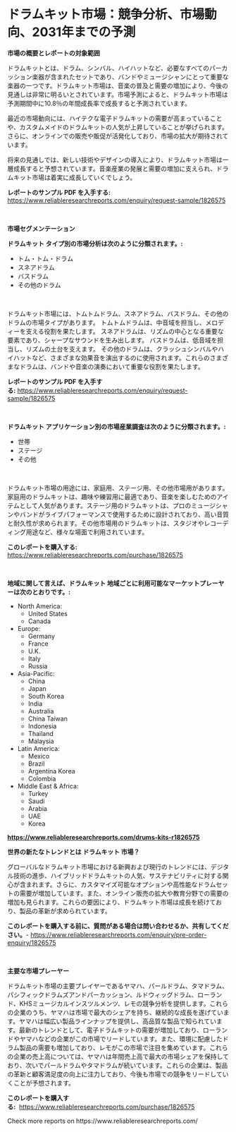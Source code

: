 <p><h1>ドラムキット市場：競争分析、市場動向、2031年までの予測</h1></p><p><strong>市場の概要とレポートの対象範囲</strong></p>
<p><p>ドラムキットとは、ドラム、シンバル、ハイハットなど、必要なすべてのパーカッション楽器が含まれたセットであり、バンドやミュージシャンにとって重要な楽器の一つです。ドラムキット市場は、音楽の普及と需要の増加により、今後の見通しは非常に明るいとされています。市場予測によると、ドラムキット市場は予測期間中に10.8％の年間成長率で成長すると予測されています。</p><p>最近の市場動向には、ハイテクな電子ドラムキットの需要が高まっていることや、カスタムメイドのドラムキットの人気が上昇していることが挙げられます。さらに、オンラインでの販売や販促が活発化しており、市場の拡大が期待されています。</p><p>将来の見通しでは、新しい技術やデザインの導入により、ドラムキット市場は一層成長すると予想されています。音楽産業の発展と需要の増加に支えられ、ドラムキット市場は着実に成長していくでしょう。</p></p>
<p><strong>レポートのサンプル PDF を入手する:</strong> <a href="https://www.reliableresearchreports.com/enquiry/request-sample/1826575">https://www.reliableresearchreports.com/enquiry/request-sample/1826575</a></p>
<p>&nbsp;</p>
<p><strong>市場セグメンテーション</strong></p>
<p><strong>ドラムキット タイプ別の市場分析は次のように分類されます。:</strong></p>
<p><ul><li>トム・トム・ドラム</li><li>スネアドラム</li><li>バスドラム</li><li>その他のドラム</li></ul></p>
<p>&nbsp;</p>
<p><p>ドラムキット市場には、トムトムドラム、スネアドラム、バスドラム、その他のドラムの市場タイプがあります。 トムトムドラムは、中音域を担当し、メロディーを支える役割を果たします。 スネアドラムは、リズムの中心となる重要な要素であり、シャープなサウンドを生み出します。 バスドラムは、低音域を担当し、リズムの土台を支えます。 その他のドラムは、クラッシュシンバルやハイハットなど、さまざまな効果音を演出するのに使用されます。これらのさまざまなドラムは、バンドや音楽の演奏において重要な役割を果たします。</p></p>
<p><strong>レポートのサンプル PDF を入手する:</strong>&nbsp;<a href="https://www.reliableresearchreports.com/enquiry/request-sample/1826575">https://www.reliableresearchreports.com/enquiry/request-sample/1826575</a></p>
<p>&nbsp;</p>
<p><strong> ドラムキット アプリケーション別の市場産業調査は次のように分類されます。:</strong></p>
<p><ul><li>世帯</li><li>ステージ</li><li>その他</li></ul></p>
<p>&nbsp;</p>
<p><p>ドラムキット市場の用途には、家庭用、ステージ用、その他市場用があります。家庭用のドラムキットは、趣味や練習用に最適であり、音楽を楽しむためのアイテムとして人気があります。ステージ用のドラムキットは、プロのミュージシャンやバンドがライブパフォーマンスで使用するために設計されており、高い音質と耐久性が求められます。その他市場用のドラムキットは、スタジオやレコーディング用途など、様々な場面で利用されています。</p></p>
<p><strong>このレポートを購入する:</strong>&nbsp; <a href="https://www.reliableresearchreports.com/purchase/1826575">https://www.reliableresearchreports.com/purchase/1826575</a></p>
<p>&nbsp;</p>
<p><strong>地域に関して言えば、ドラムキット 地域ごとに利用可能なマーケットプレーヤーは次のとおりです。:</strong></p>
<p><ul>
    <li>
        North America:
        <ul>
            <li>United States</li>
            <li>Canada</li>
        </ul>
    </li>
    <li>
        Europe:
        <ul>
            <li>Germany</li>
            <li>France</li>
            <li>U.K.</li>
            <li>Italy</li>
            <li>Russia</li>
        </ul>
    </li>
    <li>
        Asia-Pacific:
        <ul>
            <li>China</li>
            <li>Japan</li>
            <li>South Korea</li>
            <li>India</li>
            <li>Australia</li>
            <li>China Taiwan</li>
            <li>Indonesia</li>
            <li>Thailand</li>
            <li>Malaysia</li>
        </ul>
    </li>
    <li>
        Latin America:
        <ul>
            <li>Mexico</li>
            <li>Brazil</li>
            <li>Argentina Korea</li>
            <li>Colombia</li>
        </ul>
    </li>
    <li>
        Middle East & Africa:
        <ul>
            <li>Turkey</li>
            <li>Saudi</li>
            <li>Arabia</li>
            <li>UAE</li>
            <li>Korea</li>
        </ul>
    </li>
    </ul></p>
<p><strong><a href="https://www.reliableresearchreports.com/drums-kits-r1826575">https://www.reliableresearchreports.com/drums-kits-r1826575</a></strong>&nbsp;</p>
<p><strong>世界の新たなトレンドとは ドラムキット 市場？</strong></p>
<p><p>グローバルなドラムキット市場における新興および現行のトレンドには、デジタル技術の進歩、ハイブリッドドラムキットの人気、サステナビリティに対する関心が含まれます。さらに、カスタマイズ可能なオプションや高性能なドラムセットの需要が増加しています。また、オンライン販売の拡大や教育分野での需要の増加も見られます。これらの要因により、ドラムキット市場は成長を続けており、製品の革新が求められています。</p></p>
<p><strong>このレポートを購入する前に、質問がある場合は問い合わせるか、共有してください。</strong>- <a href="https://www.reliableresearchreports.com/enquiry/pre-order-enquiry/1826575">https://www.reliableresearchreports.com/enquiry/pre-order-enquiry/1826575</a></p>
<p>&nbsp;</p>
<p><strong>主要な市場プレーヤー</strong></p>
<p><p>ドラムキット市場の主要プレイヤーであるヤマハ、パールドラム、タマドラム、パシフィックドラムズアンドパーカッション、ルドウィッグドラム、ローランド、KHSミュージカルインスツルメンツ、レモの競争分析を提供します。これらの企業のうち、ヤマハは市場で最大のシェアを持ち、継続的な成長を遂げています。ヤマハは幅広い製品ラインナップを提供し、高品質な製品で知られています。最新のトレンドとして、電子ドラムキットの需要が増加しており、ローランドやヤマハなどの企業がこの市場でリードしています。また、環境に配慮したドラム製品の需要も増加しており、レモがこの市場で注目を集めています。これらの企業の売上高については、ヤマハは年間売上高で最大の市場シェアを保持しており、次いでパールドラムやタマドラムが続いています。これらの企業は、製品の革新と顧客満足度の向上に注力しており、今後も市場での競争をリードしていくことが予想されます。</p></p>
<p><strong>このレポートを購入する:</strong>&nbsp;&nbsp;<a href="https://www.reliableresearchreports.com/purchase/1826575">https://www.reliableresearchreports.com/purchase/1826575</a></p>
<p>Check more reports on https://www.reliableresearchreports.com/</p>